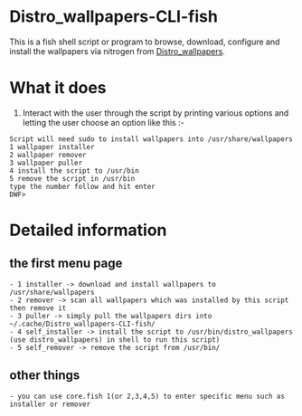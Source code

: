 # Distro_wallpapers-CLI-fish
This is a fish shell script or program to browse, download, configure and install the wallpapers via nitrogen from [Distro_wallpapers](https://github.com/happyeggchen/Distro_wallpapers).

# What it does
1. Interact with the user through the script by printing various options and letting the user choose an option like this :-
```
Script will need sudo to install wallpapers into /usr/share/wallpapers
1 wallpaper installer
2 wallpaper remover
3 wallpaper puller
4 install the script to /usr/bin
5 remove the script in /usr/bin
type the number follow and hit enter
DWF>
```
# Detailed information
## the first menu page
```
- 1 installer -> download and install wallpapers to /usr/share/wallpapers
- 2 remover -> scan all wallpapers which was installed by this script then remove it
- 3 puller -> simply pull the wallpapers dirs into ~/.cache/Distro_wallpapers-CLI-fish/
- 4 self_installer -> install the script to /usr/bin/distro_wallpapers (use distro_wallpapers) in shell to run this script)
- 5 self_remover -> remove the script from /usr/bin/
```
## other things
```
- you can use core.fish 1(or 2,3,4,5) to enter specific menu such as installer or remover
```
